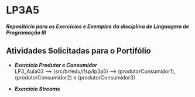 # LP3A5  
***Repositório para os Exercícios e Exemplos da disciplina de Linguagem de Programação III***  
  
  
## Atividades Solicitadas para o Portifólio

* ***Exercício Produtor e Consumidor***   
  LP3_Aula03 --> (src/br/edu/ifsp/lp3a5) --> (produtorConsumidor1), (produtorConsumidor2) e (produtorConsumidor3)
  
* ***Exercício Streams***




  
